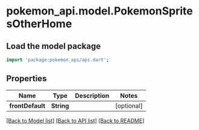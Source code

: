 # pokemon_api.model.PokemonSpritesOtherHome

## Load the model package
```dart
import 'package:pokemon_api/api.dart';
```

## Properties
Name | Type | Description | Notes
------------ | ------------- | ------------- | -------------
**frontDefault** | **String** |  | [optional] 

[[Back to Model list]](../README.md#documentation-for-models) [[Back to API list]](../README.md#documentation-for-api-endpoints) [[Back to README]](../README.md)


